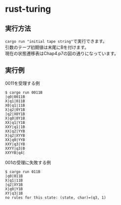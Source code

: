 # rust-turing

## 実行方法
`cargo run "initial tape string"`で実行できます。  
引数のテープ初期値は末尾にBを付けます。  
現在の状態遷移表はChap4.p7の図の通りになっています。

## 実行例
0011を受理する例
```
$ cargo run 0011B
|q0|0011B
X|q1|011B
X0|q1|11B
X|q2|0Y1B
|q2|X0Y1B
X|q0|0Y1B
XX|q1|Y1B
XXY|q1|1B
XX|q2|YYB
X|q2|XYYB
XX|q0|YYB
XXY|q3|YB
XXYY|q3|B
XXYYB|q4|
```
001の受理に失敗する例
```
$ cargo run 011B 
|q0|011B
X|q1|11B
|q2|XY1B
X|q0|Y1B
XY|q3|1B
no rules for this state: (state, char)=(q3, 1)
```
